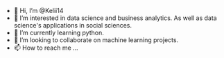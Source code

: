 - 👋 Hi, I’m @Kelii14
- 👀 I’m interested in data science and business analytics. As well as data science's applications in social sciences.
- 🌱 I’m currently learning python.
- 💞️ I’m looking to collaborate on machine learning projects.
- 📫 How to reach me ...

<!---
Kelii14/Kelii14 is a ✨ special ✨ repository because its `README.md` (this file) appears on your GitHub profile.
You can click the Preview link to take a look at your changes.
--->
